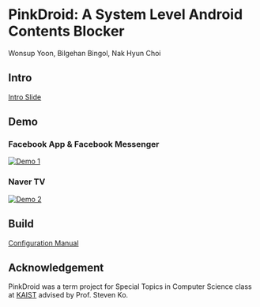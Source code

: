# PinkDroid: A System Level Android Contents Blocker

Wonsup Yoon, Bilgehan Bingol, Nak Hyun Choi

## Intro

[Intro Slide](https://docs.google.com/presentation/d/1HT81D82ITUlWNyPYS6uYW8LltWLGDrXs9qo4P66jtNw/edit?usp=sharing)


## Demo

### Facebook App & Facebook Messenger

[![Demo 1](https://img.youtube.com/vi/C8uD2v8ZNiI/0.jpg)](https://www.youtube.com/watch?v=C8uD2v8ZNiI)


### Naver TV

[![Demo 2](https://img.youtube.com/vi/X69XB48imUQ/0.jpg)](https://www.youtube.com/watch?v=X69XB48imUQ)


## Build

[Configuration Manual](https://github.com/Pusnow/PinkDroid/blob/master/doc/manual.md.pdf)

## Acknowledgement

PinkDroid was a term project for Special Topics in Computer Science<Android Internals> class at [KAIST](http://www.kaist.edu/) advised by Prof. Steven Ko.
